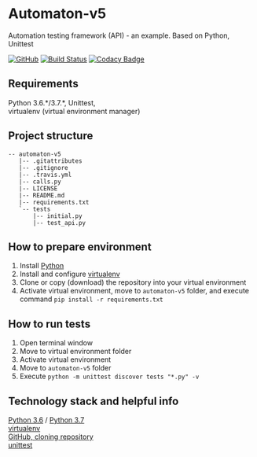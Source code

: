 # Automaton-v5
Automation testing framework (API) - an example. Based on Python, Unittest

[![GitHub](https://img.shields.io/github/license/mashape/apistatus.svg)](https://github.com/BurhanH/automaton-v5/blob/master/LICENSE)
[![Build Status](https://travis-ci.org/BurhanH/automaton-v5.svg?branch=master)](https://travis-ci.org/BurhanH/automaton-v5)
[![Codacy Badge](https://api.codacy.com/project/badge/Grade/179c8d7e01a0486ebe5005e1e6183809)](https://app.codacy.com/app/BurhanH/automaton-v5?utm_source=github.com&utm_medium=referral&utm_content=BurhanH/automaton-v5&utm_campaign=Badge_Grade_Dashboard)


## Requirements
Python 3.6.\*/3.7.\*, Unittest, <br> 
virtualenv (virtual environment manager) <br>

## Project structure
```text
-- automaton-v5
   |-- .gitattributes
   |-- .gitignore
   |-- .travis.yml
   |-- calls.py
   |-- LICENSE
   |-- README.md
   |-- requirements.txt
   `-- tests
       |-- initial.py
       |-- test_api.py
```

## How to prepare environment
1) Install [Python](https://www.python.org/downloads/)
2) Install and configure [virtualenv](https://packaging.python.org/guides/installing-using-pip-and-virtualenv/)
3) Clone or copy (download) the repository into your virtual environment
4) Activate virtual environment, move to `automaton-v5` folder, and execute command `pip install -r requirements.txt`

## How to run tests
1) Open terminal window
2) Move to virtual environment folder
3) Activate virtual environment
4) Move to `automaton-v5` folder
5) Execute `python -m unittest discover tests "*.py" -v`

## Technology stack and helpful info
[Python 3.6](https://docs.python.org/3.6/) / [Python 3.7](https://docs.python.org/3.7/)<br>
[virtualenv](https://packaging.python.org/guides/installing-using-pip-and-virtualenv/) <br>
[GitHub, cloning repository](https://help.github.com/en/github/creating-cloning-and-archiving-repositories/cloning-a-repository) <br>
[unittest](https://docs.python.org/3.7/library/unittest.html) <br>
